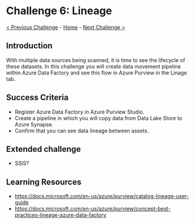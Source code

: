 # Challenge 6: Lineage

[< Previous Challenge](./Challenge5.md) - [Home](../readme.md) - [Next Challenge >](./Challenge7.md)

## Introduction

With multiple data sources being scanned, it is time to see the lifecycle of these datasets. In this challenge you will create data movement pipeline within Azure Data Factory and see this flow in Azure Purview in the Linage tab. 


## Success Criteria
- Register Azure Data Factory in Azure Purview Studio.
- Create a pipeline in which you will copy data from Data Lake Store to Azure Synapse.
- Confirm that you can see data lineage between assets.

## Extended challenge
- SSIS?

## Learning Resources
- https://docs.microsoft.com/en-us/azure/purview/catalog-lineage-user-guide
- https://docs.microsoft.com/en-us/azure/purview/concept-best-practices-lineage-azure-data-factory
